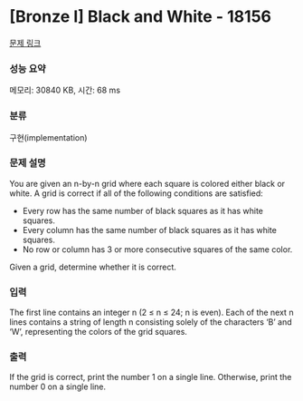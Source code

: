 # [Bronze I] Black and White - 18156 

[문제 링크](https://www.acmicpc.net/problem/18156) 

### 성능 요약

메모리: 30840 KB, 시간: 68 ms

### 분류

구현(implementation)

### 문제 설명

<p>You are given an n-by-n grid where each square is colored either black or white. A grid is correct if all of the following conditions are satisfied:</p>

<ul>
	<li>Every row has the same number of black squares as it has white squares.</li>
	<li>Every column has the same number of black squares as it has white squares.</li>
	<li>No row or column has 3 or more consecutive squares of the same color.</li>
</ul>

<p>Given a grid, determine whether it is correct.</p>

### 입력 

 <p>The first line contains an integer n (2 ≤ n ≤ 24; n is even). Each of the next n lines contains a string of length n consisting solely of the characters ‘B’ and ‘W’, representing the colors of the grid squares.</p>

### 출력 

 <p>If the grid is correct, print the number 1 on a single line. Otherwise, print the number 0 on a single line.</p>

